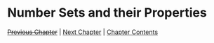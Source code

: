 # Number Sets and their Properties <!-- omit in toc -->

[~~Previous Chapter~~][prev] | [Next Chapter][next] | [Chapter Contents][index]

[prev]: ./index.md
[next]: ./02bases.md
[index]: ./index.md
